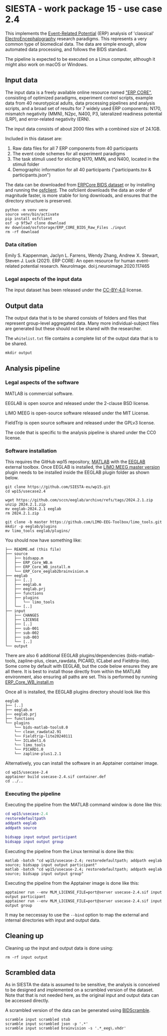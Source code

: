 # SIESTA - work package 15 - use case 2.4

This implements the [Event-Related Potential](https://en.wikipedia.org/wiki/Event-related_potential) (ERP) analysis of 'classical' [ElectroEncephalography](https://en.wikipedia.org/wiki/Electroencephalography) research paradigms. This represents a very common type of biomedical data. The data are simple enough, allow automated data processing, and follows the BIDS standard.

The pipeline is expected to be executed on a Linux computer, although it might also work on macOS or Windows.

## Input data

The input data is a freely available online resource named ["ERP CORE"](https://doi.org/10.18115/D5JW4R), consisting of optimized paradigms, experiment control scripts, example data from 40 neurotypical adults, data processing pipelines and analysis scripts, and a broad set of results for 7 widely used ERP components: N170, mismatch negativity (MMN), N2pc, N400, P3, lateralized readiness potential (LRP), and error-related negativity (ERN).

The input data consists of about 2000 files with a combined size of 24.1GB.

Included in this dataset are:

1. Raw data files for all 7 ERP components from 40 participants
2. The event code schemes for all experiment paradigms
3. The task stimuli used for eliciting N170, MMN, and N400, located in the stimuli folder
4. Demographic information for all 40 participants ("participants.tsv & participants.json")

The data can be downloaded from [ERPCore BIDS dataset](https://osf.io/9f5w7/files/osfstorage) or by installing and running the [osfclient](https://github.com/osfclient/osfclient). The osfclient downloads the data an order of magnitude faster, is more stable for long downloads, and ensures that the directory structure is preserved.

```console
python -m venv venv
source venv/bin/activate
pip install osfclient
osf -p 9f5w7 clone download
mv download/osfstorage/ERP_CORE_BIDS_Raw_Files ./input
rm -rf download
```

### Data citation

Emily S. Kappenman, Jaclyn L. Farrens, Wendy Zhang, Andrew X. Stewart, Steven J. Luck (2021). ERP CORE: An open resource for human event-related potential research. NeuroImage. doi:j.neuroimage.2020.117465

### Legal aspects of the input data

The input dataset has been released under the [CC-BY-4.0](https://spdx.org/licenses/CC-BY-4.0.html) license.

## Output data

The output data that is to be shared consists of folders and files that represent group-level aggregated data. Many more individual-subject files are generated but these should not be shared with the researcher.

The `whitelist.txt` file contains a complete list of the output data that is to be shared. 

```console
mkdir output
```

## Analysis pipeline

### Legal aspects of the software

MATLAB is commercial software.

EEGLAB is open source and released under the 2-clause BSD license.

LIMO MEEG is open-source software released under the MIT License.

FieldTrip is open source software and released under the GPLv3 license.

The code that is specific to the analysis pipeline is shared under the CC0 license.

### Software installation

This requires the GitHub wp15 repository, [MATLAB](https://www.mathworks.com) with the [EEGLAB](https://sccn.ucsd.edu/eeglab) external toolbox. Once EEGLAB is installed, the [LIMO MEEG master version](https://github.com/LIMO-EEG-Toolbox/limo_tools/tree/master) plugin needs to be installed inside the EEGLAB plugin folder as shown below.

```console
git clone https://github.com/SIESTA-eu/wp15.git
cd wp15/usecase2.4

wget https://github.com/sccn/eeglab/archive/refs/tags/2024.2.1.zip
unzip 2024.2.1.zip
mv eeglab-2024.2.1 eeglab
rm 2024.2.1.zip

git clone -b master https://github.com/LIMO-EEG-Toolbox/limo_tools.git
mkdir -p eeglab/plugins
mv limo_tools eeglab/plugins/
```

You should now have something like:

```console
├── README.md (this file)
├── source
│   ├── bidsapp.m
│   ├── ERP_Core_WB.m
│   ├── ERP_Core_WB_install.m
│   └── ERP_Core_eeglab2brainvision.m
├── eeglab
│   ├── [..]
│   ├── eeglab.m
│   ├── eeglab.prj
│   ├── functions
│   ├── plugins
│   │   └── limo_tools
│   └── [..]
├── input
│   ├── CHANGES
│   ├── LICENSE
│   ├── [..]
│   ├── sub-001
│   ├── sub-002
│   ├── sub-003
│   └── [..]
└── output
```

There are also 6 additional EEGLAB plugins/dependencies (bids-matlab-tools, zapline-plus, clean_rawdata, PICARD, ICLabel and Fieldtrip-lite). Some come by default with EEGLAB, but the code below ensures they are all there. It is best to install those directly from within the MATLAB environment, also ensuring all paths are set. This is performed by running [ERP_Core_WB_install.m](https://github.com/SIESTA-eu/wp15/blob/main/usecase-2.4/source/ERP_Core_WB_install.m)

Once all is installed, the EEGLAB plugins directory should look like this

```console
eeglab
├── [..]
├── eeglab.m
├── eeglab.prj
├── functions
└── plugins
    └── bids-matlab-tools8.0
    └── clean_rawdata2.91
    └── Fieldtrip-lite20240111
    └── ICLabel1.6
    └── limo_tools
    └── PICARD1.0
    └── zapline-plus1.2.1
```

Alternatively, you can install the software in an Apptainer container image.

```console
cd wp15/usecase-2.4
apptainer build usecase-2.4.sif container.def
cd ../..
```

### Executing the pipeline

Executing the pipeline from the MATLAB command window is done like this:

```matlab
cd wp15/usecase-2.4
restoredefaultpath
addpath eeglab
addpath source

bidsapp input output participant
bidsapp input output group
```

Executing the pipeline from the Linux terminal is done like this:

```console
matlab -batch "cd wp15/usecase-2.4; restoredefaultpath; addpath eeglab source; bidsapp input output participant"
matlab -batch "cd wp15/usecase-2.4; restoredefaultpath; addpath eeglab source; bidsapp input output group"
```

Executing the pipeline from the Apptainer image is done like this:

```console
apptainer run --env MLM_LICENSE_FILE=port@server usecase-2.4.sif input output participant
apptainer run --env MLM_LICENSE_FILE=port@server usecase-2.4.sif input output group
```

It may be neccessay to use the `--bind` option to map the external and internal directories with input and output data.

## Cleaning up

Cleaning up the input and output data is done using:

```console
rm -rf input output
```

## Scrambled data

As in SIESTA the data is assumed to be sensitive, the analysis is conceived to be designed and implemented on a scrambled version of the dataset. Note that that is not needed here, as the original input and output data can be accessed directly. 

 A scrambled version of the data can be generated using [BIDScramble](https://github.com/SIESTA-eu/wp15/tree/main/BIDScramble).

```console
scramble input scrambled stub
scramble input scrambled json -p '.*'
scramble input scrambled brainvision -s '.*_eeg\.vhdr'
```
